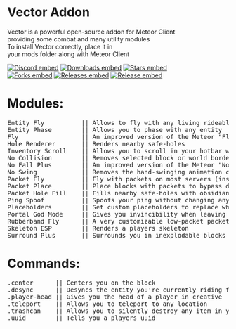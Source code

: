 <div align="left">
  
# Vector Addon

Vector is a powerful open-source addon for Meteor Client      <br/>
providing some combat and many utility modules                <br/>
To install Vector correctly, place it in                      <br/>
your mods folder along with Meteor Client                     <br/>

[![Discord embed](https://img.shields.io/discord/863813920892518461.svg?logo=discord&logoColor=FFFFFF&style=flat-square&label=Discord&colorA=606060&colorB=7289DA)](https://discord.gg/A3nYgbKeXR)
[![Downloads embed](https://img.shields.io/github/downloads/cally72jhb/vector-addon/total.svg?style=flat-square&label=Downloads&colorA=606060&colorB=4FCF34)](https://github.com/cally72jhb/vector-addon/releases)
[![Stars embed](https://img.shields.io/github/stars/cally72jhb/vector-addon.svg?style=flat-square&label=Stars&colorA=606060&colorB=FDD110)](https://github.com/cally72jhb/vector-addon/stargazers)
<br/>
[![Forks embed](https://img.shields.io/github/forks/cally72jhb/vector-addon.svg?style=flat-square&label=Forks&colorA=606060&colorB=DB4A39)](https://github.com/cally72jhb/vector-addon/network/members)
[![Releases embed](https://badgen.net/github/releases/cally72jhb/vector-addon?style=flat-square&label=Releases&color=158FCC)](https://github.com/cally72jhb/vector-addon/releases)
[![Release embed](https://badgen.net/github/release/cally72jhb/vector-addon?style=flat-square&label=Latest+Release&color=158FCC)](https://github.com/cally72jhb/vector-addon/releases)

</div>

<h1>Modules:</h1>
<pre>
Entity Fly          || Allows to fly with any living rideable entity
Entity Phase        || Allows you to phase with any entity
Fly                 || An improved version of the Meteor "Flight"
Hole Renderer       || Renders nearby safe-holes
Inventory Scroll    || Allows you to scroll in your hotbar while having screens opened
No Collision        || Removes selected block or world border collisions client-side
No Fall Plus        || An improved version of the Meteor "No Fall"
No Swing            || Removes the hand-swinging animation client- and server-side
Packet Fly          || Fly with packets on most servers (inspired by Konas)
Packet Place        || Place blocks with packets to bypass desyncing with the server
Packet Hole Fill    || Fills nearby safe-holes with obsidian using packets
Ping Spoof          || Spoofs your ping without changing any gameplay
Placeholders        || Set custom placeholders to replace when sending messages
Portal God Mode     || Gives you invincibility when leaving a portal
Rubberband Fly      || A very customizable low-packet packet fly alternative
Skeleton ESP        || Renders a players skeleton
Surround Plus       || Surrounds you in inexplodable blocks to prevent much explosion damage
</pre>

<h1>Commands:</h1>
<pre>
.center      || Centers you on the block
.desync      || Desyncs the entity you're currently riding from the server
.player-head || Gives you the head of a player in creative
.teleport    || Allows you to teleport to any location
.trashcan    || Allows you to silently destroy any item in your hand without dropping it
.uuid        || Tells you a players uuid
</pre>

